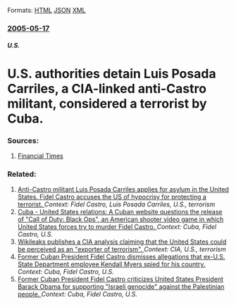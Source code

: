 
Formats: [HTML](/news/2005/05/17/u-s-authorities-detain-luis-posada-carriles-a-cia-linked-anti-castro-militant-considered-a-terrorist-by-cuba.html)  [JSON](/news/2005/05/17/u-s-authorities-detain-luis-posada-carriles-a-cia-linked-anti-castro-militant-considered-a-terrorist-by-cuba.json)  [XML](/news/2005/05/17/u-s-authorities-detain-luis-posada-carriles-a-cia-linked-anti-castro-militant-considered-a-terrorist-by-cuba.xml)  

### [2005-05-17](/news/2005/05/17/index.md)

##### U.S.
#  U.S. authorities detain Luis Posada Carriles, a CIA-linked anti-Castro militant, considered a terrorist by Cuba. 




### Sources:

1. [Financial Times](http://news.ft.com/cms/s/58ba4788-c739-11d9-a700-00000e2511c8.html)

### Related:

1. [ Anti-Castro militant Luis Posada Carriles applies for asylum in the United States. Fidel Castro accuses the US of hypocrisy for protecting a terrorist. ](/news/2005/04/12/anti-castro-militant-luis-posada-carriles-applies-for-asylum-in-the-united-states-fidel-castro-accuses-the-us-of-hypocrisy-for-protecting.md) _Context: Fidel Castro, Luis Posada Carriles, U.S., terrorism_
2. [Cuba - United States relations: A Cuban website questions the release of "Call of Duty: Black Ops", an American shooter video game in which United States forces try to murder Fidel Castro. ](/news/2010/11/11/cuba-a-united-states-relations-a-cuban-website-questions-the-release-of-call-of-duty-black-ops-an-american-shooter-video-game-in-whic.md) _Context: Cuba, Fidel Castro, U.S._
3. [Wikileaks publishes a CIA analysis claiming that the United States could be perceived as an "exporter of terrorism". ](/news/2010/08/25/wikileaks-publishes-a-cia-analysis-claiming-that-the-united-states-could-be-perceived-as-an-exporter-of-terrorism.md) _Context: CIA, U.S., terrorism_
4. [ Former Cuban President Fidel Castro dismisses allegations that ex-U.S. State Department employee Kendall Myers spied for his country. ](/news/2009/06/7/former-cuban-president-fidel-castro-dismisses-allegations-that-ex-u-s-state-department-employee-kendall-myers-spied-for-his-country.md) _Context: Cuba, Fidel Castro, U.S._
5. [ Former Cuban President Fidel Castro criticizes United States President Barack Obama for supporting "Israeli genocide" against the Palestinian people. ](/news/2009/01/31/former-cuban-president-fidel-castro-criticizes-united-states-president-barack-obama-for-supporting-israeli-genocide-against-the-palestini.md) _Context: Cuba, Fidel Castro, U.S._

